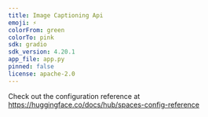 ```yaml
---
title: Image Captioning Api
emoji: ⚡
colorFrom: green
colorTo: pink
sdk: gradio
sdk_version: 4.20.1
app_file: app.py
pinned: false
license: apache-2.0
---
```


Check out the configuration reference at https://huggingface.co/docs/hub/spaces-config-reference
